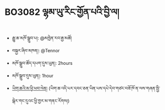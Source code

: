 # BO3082 ལྷམ་ཡུ་རིང་གྱོན་པའི་བྱི་ལ།
- རྒྱུ་ཆ་མཁོ་སྒྲུབ་པ།: @མཁྱེན་རབ་རྒྱ་མཚོ།
- བསྐྱར་ཞིབ་མཁན།: @Tennor
- མཁོ་སྒྲུབ་ཚོད་དཔག་དུས་ཡུན།: 2hours
- མཁོ་སྒྲུབ་དུས་ཡུན།: 1hour
- [ཡིག་ཆའི་མ་ཕྱི་ཕབ་ལེན།]()
(ཡིག་ཆ་འདི་པར་དབང་ཅན་ཡིན་པས་དཔེ་དེབ་གཙང་བཟོ་ཁོ་ན་ལས་གཞན་སྤྱི་སྒེར་གང་དུའང་ཕྱི་གྱར་མ་གནང་རོགས།)
